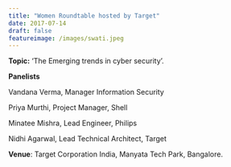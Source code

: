 ```yaml
---
title: "Women Roundtable hosted by Target"
date: 2017-07-14
draft: false
featureimage: /images/swati.jpeg
---
```


**Topic:** ‘The Emerging trends in cyber security’.


**Panelists**

Vandana Verma, Manager Information Security

Priya Murthi, Project Manager, Shell

Minatee Mishra, Lead Engineer, Philips

Nidhi Agarwal, Lead Technical Architect, Target

**Venue**: Target Corporation India, Manyata Tech Park, Bangalore.  



